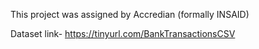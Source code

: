 This project was assigned by Accredian (formally INSAID)

Dataset link- https://tinyurl.com/BankTransactionsCSV
